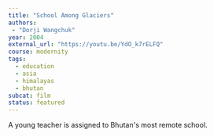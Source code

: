 ```yaml
---
title: "School Among Glaciers"
authors:
 - "Dorji Wangchuk"
year: 2004
external_url: "https://youtu.be/YdO_k7rELFQ"
course: modernity
tags:
  - education
  - asia
  - himalayas
  - bhutan
subcat: film
status: featured
---
```


A young teacher is assigned to Bhutan's most remote school.
